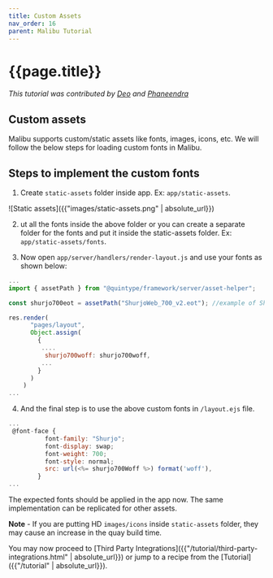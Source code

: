 ```yaml
---
title: Custom Assets
nav_order: 16
parent: Malibu Tutorial
---
```


# {{page.title}}

*This tutorial was contributed by [Deo](https://www.linkedin.com/in/deo-kumar) and [Phaneendra](https://www.linkedin.com/in/venkata-phaneendra-andukuri)*

## Custom assets
 Malibu supports custom/static assets like fonts, images, icons, etc. We will follow the below steps for loading custom fonts in Malibu.

## Steps to implement the custom fonts

1. Create `static-assets` folder inside app. Ex: `app/static-assets`.

![Static assets]({{"images/static-assets.png" | absolute_url}})

2. ut all the fonts inside the above folder or you can create a separate folder for the fonts and put it inside the static-assets folder. Ex: `app/static-assets/fonts`.

3. Now open `app/server/handlers/render-layout.js` and use your fonts as shown below:

```javascript
...
import { assetPath } from "@quintype/framework/server/asset-helper";

const shurjo700eot = assetPath("ShurjoWeb_700_v2.eot"); //example of ShurjoWeb_700_v2 fonts

res.render(
      "pages/layout",
      Object.assign(
        {
         ....
          shurjo700woff: shurjo700woff,
         ...
        }
      )
    )
...
```
4. And the final step is to use the above custom fonts in `/layout.ejs` file.

```javascript
...
 @font-face {
          font-family: "Shurjo";
          font-display: swap;
          font-weight: 700;
          font-style: normal;
          src: url(<%= shurjo700Woff %>) format('woff'),
        }
...
```
The expected fonts should be applied in the app now. The same implementation can be replicated for other assets.

**Note** - If you are putting HD `images/icons` inside `static-assets` folder, they may cause an increase in the quay build time.

You may now proceed to [Third Party Integrations]({{"/tutorial/third-party-integrations.html" | absolute_url}}) or jump to a recipe from the [Tutorial]({{"/tutorial" | absolute_url}}).
